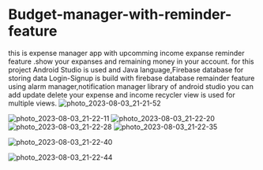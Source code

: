 # Budget-manager-with-reminder-feature
this is expense manager app with upcomming income expanse reminder feature .show your expanses and remaining  money  in your account. for this project Android Studio is used and Java language,Firebase database for storing data 
Login-Signup is build with firebase database
remainder feature using alarm manager,notification manager library of android studio
you can add update delete your expense and income 
recycler view is used for multiple views.
![photo_2023-08-03_21-21-52](https://github.com/MohitChourasiya/Budget-manager-with-reminder-feature/assets/141273284/be6a1c8d-fd7a-4e76-aeae-f8c98d3a36c4)

![photo_2023-08-03_21-22-11](https://github.com/MohitChourasiya/Budget-manager-with-reminder-feature/assets/141273284/8e467004-22f7-48ad-b8eb-061b20259901)
![photo_2023-08-03_21-22-20](https://github.com/MohitChourasiya/Budget-manager-with-reminder-feature/assets/141273284/f65f77af-72a8-41b2-b583-0f9db603d122)
![photo_2023-08-03_21-22-28](https://github.com/MohitChourasiya/Budget-manager-with-reminder-feature/assets/141273284/ae825bec-aa15-4325-8460-fb8e64c73561)
![photo_2023-08-03_21-22-35](https://github.com/MohitChourasiya/Budget-manager-with-reminder-feature/assets/141273284/68624b51-40f2-49cf-82dc-3522e41d5ac5)

![photo_2023-08-03_21-22-40](https://github.com/MohitChourasiya/Budget-manager-with-reminder-feature/assets/141273284/9551cb34-c0de-431f-99a0-761bcd83a269)


![photo_2023-08-03_21-22-44](https://github.com/MohitChourasiya/Budget-manager-with-reminder-feature/assets/141273284/c02b0c06-44cb-488d-8073-ec358d3494fc)
